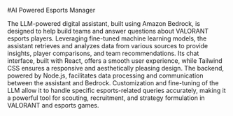 #AI Powered Esports Manager

The LLM-powered digital assistant, built using Amazon Bedrock, is designed to help build teams and answer questions about VALORANT esports players. Leveraging fine-tuned machine learning models, the assistant retrieves and analyzes data from various sources to provide insights, player comparisons, and team recommendations. Its chat interface, built with React, offers a smooth user experience, while Tailwind CSS ensures a responsive and aesthetically pleasing design. The backend, powered by Node.js, facilitates data processing and communication between the assistant and Bedrock. Customization and fine-tuning of the LLM allow it to handle specific esports-related queries accurately, making it a powerful tool for scouting, recruitment, and strategy formulation in VALORANT and esports games.
